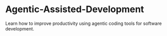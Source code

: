 # Agentic-Assisted-Development
Learn how to improve productivity using agentic coding tools for software development.
